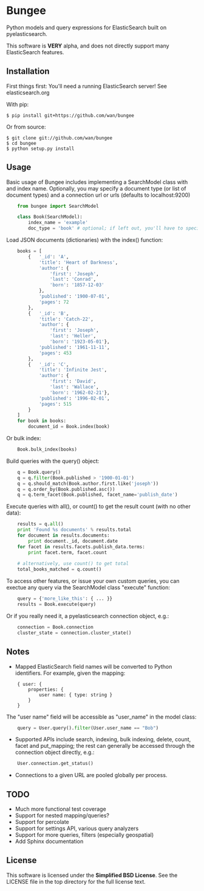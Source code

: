 Bungee
======

Python models and query expressions for ElasticSearch built on pyelasticsearch.

This software is **VERY** alpha, and does not directly support many ElasticSearch features.

Installation
------------
First things first: You'll need a running ElasticSearch server! See elasticsearch.org

With pip:

    $ pip install git+https://github.com/wan/bungee


Or from source:

    $ git clone git://github.com/wan/bungee
    $ cd bungee
    $ python setup.py install


Usage
-----
Basic usage of Bungee includes implementing a SearchModel class with and index name. Optionally, you may specify a document type (or list of document types) and a connection url or urls (defaults to localhost:9200)
    
```python
    from bungee import SearchModel

    class Book(SearchModel):
        index_name = 'example'
        doc_type = 'book' # optional; if left out, you'll have to specify doc_type in calls to index, get, multi_get, etc.
```

Load JSON documents (dictionaries) with the index() function:

```python
    books = [
        {   '_id': 'A',
            'title': 'Heart of Darkness',
            'author': {
                'first': 'Joseph',
                'last': 'Conrad',
                'born': '1857-12-03'
            },
            'published': '1900-07-01',
            'pages': 72
        },
        {   '_id': 'B',
            'title': 'Catch-22',
            'author': {
                'first': 'Joseph',
                'last': 'Heller',
                'born': '1923-05-01'},
            'published': '1961-11-11',
            'pages': 453
        },
        {   '_id': 'C',
            'title': 'Infinite Jest',
            'author': {
                'first': 'David',
                'last': 'Wallace',
                'born': '1962-02-21'},
            'published': '1996-02-01',
            'pages': 515
        }
    ]
    for book in books:
        document_id = Book.index(book)
```

Or bulk index:
```python
    Book.bulk_index(books)
```
    	
Build queries with the query() object:

```python
    q = Book.query()
    q = q.filter(Book.published > '1900-01-01')
    q = q.should_match(Book.author.first.like('joseph'))
    q = q.order_by(Book.published.asc())
    q = q.term_facet(Book.published, facet_name='publish_date')
```
    
Execute queries with all(), or count() to get the result count (with no other data):

```python
    results = q.all()
    print 'Found %s documents' % results.total
    for document in results.documents:
        print document._id, document.date
    for facet in results.facets.publish_data.terms:
        print facet.term, facet.count
    
    # alternatively, use count() to get total
    total_books_matched = q.count()
```
    	
To access other features, or issue your own custom queries, you can exectue any query via the SearchModel class "execute" function:

```python
    query = {'more_like_this': { ... }}
    results = Book.execute(query)
```
    
Or if you really need it, a pyelasticsearch connection object, e.g.:

```python
    connection = Book.connection
    cluster_state = connection.cluster_state()
```

Notes
-----
- Mapped ElasticSearch field names will be converted to Python identifiers.
For example, given the mapping:
```
    { user: {
        properties: {
            user name: { type: string }
        }
    }
```
The "user name" field will be accessible as "user_name" in the model class:
```python
    query = User.query().filter(User.user_name == "Bob")
```

- Supported APIs include search, indexing, bulk indexing, delete, count, facet and put_mapping; the rest can generally be accessed through the connection object directly, e.g.:
```python
    User.connection.get_status()
```

- Connections to a given URL are pooled globally per process.

TODO
----
- Much more functional test coverage
- Support for nested mapping/queries?
- Support for percolate
- Support for settings API, various query analyzers
- Support for more queries, filters (especially geospatial)
- Add Sphinx documentation

License
-------
This software is licensed under the **Simplified BSD License**. See the LICENSE file in the top directory for the full license text.
